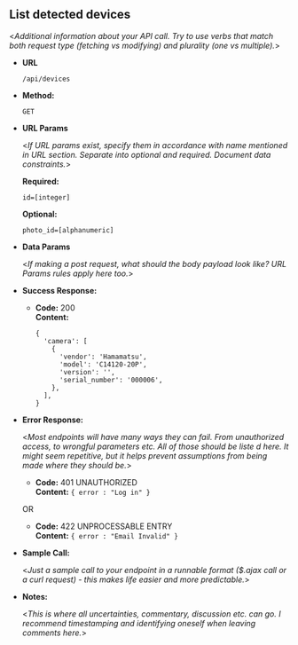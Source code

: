 **List detected devices**
----
  <_Additional information about your API call. Try to use verbs that match both request type (fetching vs modifying) and plurality (one vs multiple)._>

* **URL**

  `/api/devices`

* **Method:**
  
  `GET`
  
*  **URL Params**

   <_If URL params exist, specify them in accordance with name mentioned in URL section. Separate into optional and required. Document data constraints._> 

   **Required:**
 
   `id=[integer]`

   **Optional:**
 
   `photo_id=[alphanumeric]`

* **Data Params**

  <_If making a post request, what should the body payload look like? URL Params rules apply here too._>

* **Success Response:**

  * **Code:** 200 <br />
    **Content:** 
    ```
    {
      'camera': [
        {
          'vendor': 'Hamamatsu',
          'model': 'C14120-20P',
          'version': '',
          'serial_number': '000006',
        },
      ],
    }
    ```
 
* **Error Response:**

  <_Most endpoints will have many ways they can fail. From unauthorized access, to wrongful parameters etc. All of those should be liste d here. It might seem repetitive, but it helps prevent assumptions from being made where they should be._>

  * **Code:** 401 UNAUTHORIZED <br />
    **Content:** `{ error : "Log in" }`

  OR

  * **Code:** 422 UNPROCESSABLE ENTRY <br />
    **Content:** `{ error : "Email Invalid" }`

* **Sample Call:**

  <_Just a sample call to your endpoint in a runnable format ($.ajax call or a curl request) - this makes life easier and more predictable._> 

* **Notes:**

  <_This is where all uncertainties, commentary, discussion etc. can go. I recommend timestamping and identifying oneself when leaving comments here._> 
